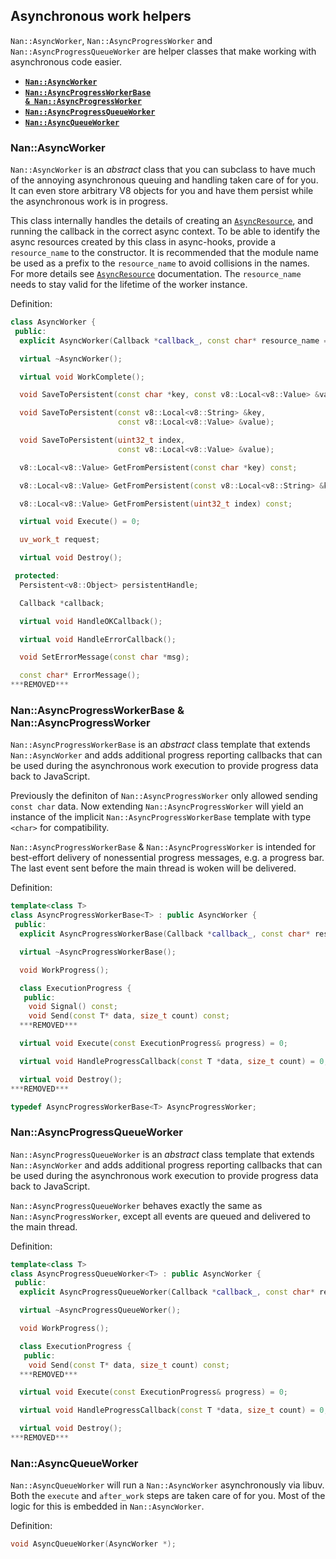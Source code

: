 ## Asynchronous work helpers

`Nan::AsyncWorker`, `Nan::AsyncProgressWorker` and `Nan::AsyncProgressQueueWorker` are helper classes that make working with asynchronous code easier.

 - <a href="#api_nan_async_worker"><b><code>Nan::AsyncWorker</code></b></a>
 - <a href="#api_nan_async_progress_worker"><b><code>Nan::AsyncProgressWorkerBase &amp; Nan::AsyncProgressWorker</code></b></a>
 - <a href="#api_nan_async_progress_queue_worker"><b><code>Nan::AsyncProgressQueueWorker</code></b></a>
 - <a href="#api_nan_async_queue_worker"><b><code>Nan::AsyncQueueWorker</code></b></a>

<a name="api_nan_async_worker"></a>
### Nan::AsyncWorker

`Nan::AsyncWorker` is an _abstract_ class that you can subclass to have much of the annoying asynchronous queuing and handling taken care of for you. It can even store arbitrary V8 objects for you and have them persist while the asynchronous work is in progress.

This class internally handles the details of creating an [`AsyncResource`][AsyncResource], and running the callback in the
correct async context. To be able to identify the async resources created by this class in async-hooks, provide a
`resource_name` to the constructor. It is recommended that the module name be used as a prefix to the `resource_name` to avoid
collisions in the names. For more details see [`AsyncResource`][AsyncResource] documentation.  The `resource_name` needs to stay valid for the lifetime of the worker instance.

Definition:

```c++
class AsyncWorker {
 public:
  explicit AsyncWorker(Callback *callback_, const char* resource_name = "nan:AsyncWorker");

  virtual ~AsyncWorker();

  virtual void WorkComplete();

  void SaveToPersistent(const char *key, const v8::Local<v8::Value> &value);

  void SaveToPersistent(const v8::Local<v8::String> &key,
                        const v8::Local<v8::Value> &value);

  void SaveToPersistent(uint32_t index,
                        const v8::Local<v8::Value> &value);

  v8::Local<v8::Value> GetFromPersistent(const char *key) const;

  v8::Local<v8::Value> GetFromPersistent(const v8::Local<v8::String> &key) const;

  v8::Local<v8::Value> GetFromPersistent(uint32_t index) const;

  virtual void Execute() = 0;

  uv_work_t request;

  virtual void Destroy();

 protected:
  Persistent<v8::Object> persistentHandle;

  Callback *callback;

  virtual void HandleOKCallback();

  virtual void HandleErrorCallback();

  void SetErrorMessage(const char *msg);

  const char* ErrorMessage();
***REMOVED***
```

<a name="api_nan_async_progress_worker"></a>
### Nan::AsyncProgressWorkerBase &amp; Nan::AsyncProgressWorker

`Nan::AsyncProgressWorkerBase` is an _abstract_ class template that extends `Nan::AsyncWorker` and adds additional progress reporting callbacks that can be used during the asynchronous work execution to provide progress data back to JavaScript.

Previously the definiton of `Nan::AsyncProgressWorker` only allowed sending `const char` data. Now extending `Nan::AsyncProgressWorker` will yield an instance of the implicit `Nan::AsyncProgressWorkerBase` template with type `<char>` for compatibility.

`Nan::AsyncProgressWorkerBase` &amp; `Nan::AsyncProgressWorker` is intended for best-effort delivery of nonessential progress messages, e.g. a progress bar.  The last event sent before the main thread is woken will be delivered.

Definition:

```c++
template<class T>
class AsyncProgressWorkerBase<T> : public AsyncWorker {
 public:
  explicit AsyncProgressWorkerBase(Callback *callback_, const char* resource_name = ...);

  virtual ~AsyncProgressWorkerBase();

  void WorkProgress();

  class ExecutionProgress {
   public:
    void Signal() const;
    void Send(const T* data, size_t count) const;
  ***REMOVED***

  virtual void Execute(const ExecutionProgress& progress) = 0;

  virtual void HandleProgressCallback(const T *data, size_t count) = 0;

  virtual void Destroy();
***REMOVED***

typedef AsyncProgressWorkerBase<T> AsyncProgressWorker;
```

<a name="api_nan_async_progress_queue_worker"></a>
### Nan::AsyncProgressQueueWorker

`Nan::AsyncProgressQueueWorker` is an _abstract_ class template that extends `Nan::AsyncWorker` and adds additional progress reporting callbacks that can be used during the asynchronous work execution to provide progress data back to JavaScript.

`Nan::AsyncProgressQueueWorker` behaves exactly the same as `Nan::AsyncProgressWorker`, except all events are queued and delivered to the main thread.

Definition:

```c++
template<class T>
class AsyncProgressQueueWorker<T> : public AsyncWorker {
 public:
  explicit AsyncProgressQueueWorker(Callback *callback_, const char* resource_name = "nan:AsyncProgressQueueWorker");

  virtual ~AsyncProgressQueueWorker();

  void WorkProgress();

  class ExecutionProgress {
   public:
    void Send(const T* data, size_t count) const;
  ***REMOVED***

  virtual void Execute(const ExecutionProgress& progress) = 0;

  virtual void HandleProgressCallback(const T *data, size_t count) = 0;

  virtual void Destroy();
***REMOVED***
```

<a name="api_nan_async_queue_worker"></a>
### Nan::AsyncQueueWorker

`Nan::AsyncQueueWorker` will run a `Nan::AsyncWorker` asynchronously via libuv. Both the `execute` and `after_work` steps are taken care of for you. Most of the logic for this is embedded in `Nan::AsyncWorker`.

Definition:

```c++
void AsyncQueueWorker(AsyncWorker *);
```

[AsyncResource]: node_misc.md#api_nan_asyncresource
